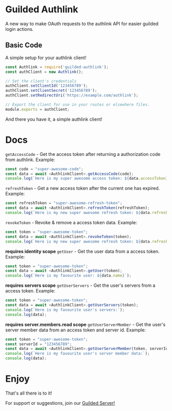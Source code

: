 # Guilded Authlink
A new way to make OAuth requests to the authlink API for easier guilded login actions.

## Basic Code
A simple setup for your authlink client!
```js
const Authlink = require('guilded-authlink');
const authClient = new Authlink();

// Set the client's credentials
authClient.setClientId('123456789');
authClient.setClientSecret('123456789');
authClient.setRedirectUri('https://example.com/authlink');

// Export the client for use in your routes or elsewhere files.
module.exports = authClient;
```

And there you have it, a simple authlink client!

# Docs

`getAccessCode` - Get the access token after returning a authorization code from authlink.
Example:
```js
const code = "super-awesome-code";
const data = await <AuthlinkClient>.getAccessCode(code);
console.log(`Here is my super awesome access token: ${data.accessToken}`);
```

`refreshToken` - Get a new access token after the current one has expired.
Example:
```js
const refreshToken = "super-awesome-refresh-token";
const data = await <AuthlinkClient>.refreshToken(refreshToken);
console.log(`Here is my new super awesome refresh token: ${data.refreshToken}`);
```

`revokeToken` - Revoke & remove a access token data.
Example:
```js
const token = "super-awesome-token";
const data = await <AuthlinkClient>.revokeToken(token);
console.log(`Here is my new super awesome refresh token: ${data.refreshToken}`);
```

**requires identity scope**
`getUser` - Get the user data from a access token.
Example:
```js
const token = "super-awesome-token";
const data = await <AuthlinkClient>.getUser(token);
console.log(`Here is my favourite user: ${data.name}`);
```

**requires servers scope**
`getUserServers` - Get the user's servers from a access token.
Example:
```js
const token = "super-awesome-token";
const data = await <AuthlinkClient>.getUserServers(token);
console.log(`Here is my favourite user's servers:`);
console.log(data);
```

**requires server.members.read scope**
`getUserServerMember` - Get the user's server member data from an access token and server id.
Example:
```js
const token = "super-awesome-token";
const serverId = "123456789";
const data = await <AuthlinkClient>.getUserServerMember(token, serverId);
console.log(`Here is my favourite user's server member data:`);
console.log(data);
```

# Enjoy
That's all there is to it!

For support or suggestions, join our [Guilded Server!](https://guilded.com/coding)